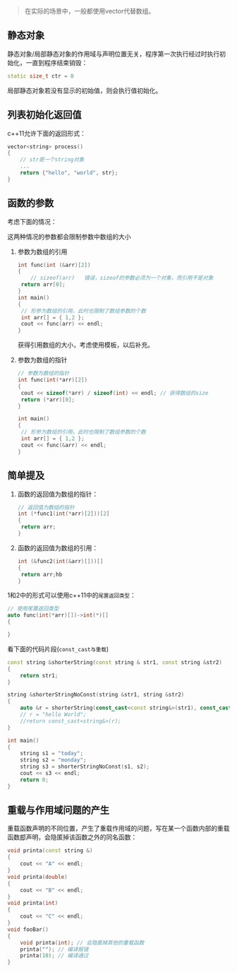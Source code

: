 > 在实际的场景中，一般都使用vector代替数组。

## 静态对象

静态对象/局部静态对象的作用域与声明位置无关，程序第一次执行经过时执行初始化，一直到程序结束销毁：

```c++
static size_t ctr = 0
```

局部静态对象若没有显示的初始值，则会执行值初始化。

## 列表初始化返回值

c++11允许下面的返回形式：

```c++
vector<string> process()
{
    // str是一个string对象
    ...
    return {"hello", "world", str};
}
```

## 函数的参数

考虑下面的情况：

这两种情况的参数都会限制参数中数组的大小

1. 参数为数组的引用

   ```c++
   int func(int (&arr)[2])
   {
       // sizeof(arr)	错误，sizeof的参数必须为一个对象，而引用不是对象
   	return arr[0];
   }
   int main()
   {
   	// 形参为数组的引用，此时也限制了数组参数的个数
   	int arr[] = { 1,2 };
   	cout << func(arr) << endl;
   }
   ```

   获得引用数组的大小，考虑使用模板，以后补充。

2. 参数为数组的指针

   ```c++
   // 参数为数组的指针
   int func(int(*arr)[2])
   {
   	cout << sizeof(*arr) / sizeof(int) << endl;	// 获得数组的size
   	return (*arr)[0];
   }
   
   int main()
   {
   	// 形参为数组的引用，此时也限制了数组参数的个数
   	int arr[] = { 1,2 };
   	cout << func(&arr) << endl;
   }
   ```

## 简单提及

1. 函数的返回值为数组的指针：

   ```c++
   // 返回值为数组的指针
   int (*func1(int(*arr)[2]))[2]
   {
   	return arr;
   }
   ```

2. 函数的返回值为数组的引用：

   ```c++
   int (&func2(int(&arr)[]))[]
   {
   	return arr;hb
   }
   ```

1和2中的形式可以使用c++11中的`尾置返回类型`：

```c++
// 使用尾置返回类型
auto func(int(*arr)[])->int(*)[]
{

}
```

看下面的代码片段(`const_cast与重载`)

```c++
const string &shorterString(const string & str1, const string &str2)
{
	return str1;
}

string &shorterStringNoConst(string &str1, string &str2)
{
	auto &r = shorterString(const_cast<const string&>(str1), const_cast<const string&>(str2));	// 此处的r前面必须要写&，具体原因待补充
	// r = "hello World";
	//return const_cast<string&>(r);
}

int main()
{
	string s1 = "today";
	string s2 = "monday";
	string s3 = shorterStringNoConst(s1, s2);
	cout << s3 << endl;
	return 0;
}
```

## 重载与作用域问题的产生

重载函数声明的不同位置，产生了重载作用域的问题，写在某一个函数内部的重载函数䣌声明，会隐匿掉该函数之外的同名函数：

```c++
void printa(const string &)
{
	cout << "A" << endl;
}
void printa(double)
{
	cout << "B" << endl;
}
void printa(int)
{
	cout << "C" << endl;
}
void fooBar()
{
	void printa(int); // 会隐匿掉其他的重载函数
	printa("");	// 编译报错
    printa(10); // 编译通过
}
```


